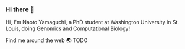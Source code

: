 ### Hi there 👋

Hi, I'm Naoto Yamaguchi, a PhD student at Washington University in St. Louis, doing Genomics and Computational Biology!


Find me around the web 🌏
TODO
<!--
**Naoto-Yamaguchi/Naoto-Yamaguchi** is a ✨ _special_ ✨ repository because its `README.md` (this file) appears on your GitHub profile.

Here are some ideas to get you started:

- 🔭 I’m currently working on ...
- 🌱 I’m currently learning ...
- 👯 I’m looking to collaborate on ...
- 🤔 I’m looking for help with ...
- 💬 Ask me about ...
- 📫 How to reach me: ...
- 😄 Pronouns: ...
- ⚡ Fun fact: ...
-->
